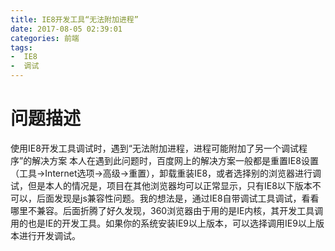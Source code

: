 ```yaml
---
title: IE8开发工具“无法附加进程”
date: 2017-08-05 02:39:01
categories: 前端
tags: 
-  IE8
-  调试
---
```

# 问题描述
 使用IE8开发工具调试时，遇到“无法附加进程，进程可能附加了另一个调试程序”的解决方案
本人在遇到此问题时，百度网上的解决方案一般都是重置IE8设置（工具->Internet选项->高级->重置），卸载重装IE8，或者选择别的浏览器进行调试，但是本人的情况是，项目在其他浏览器均可以正常显示，只有IE8以下版本不可以，后面发现是js兼容性问题。我的想法是，通过IE8自带调试工具调试，看看哪里不兼容。后面折腾了好久发现，360浏览器由于用的是IE内核，其开发工具调用的也是IE的开发工具。如果你的系统安装IE9以上版本，可以选择调用IE9以上版本进行开发调试。<!-- more -->